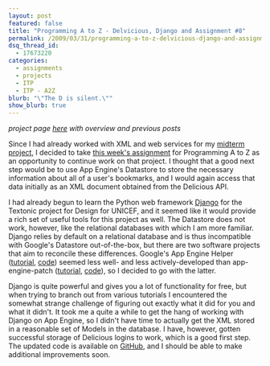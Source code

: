 ```yaml
---
layout: post
featured: false
title: "Programming A to Z - Delvicious, Django and Assignment #8"
permalink: /2009/03/31/programming-a-to-z-delvicious-django-and-assignment-8/
dsq_thread_id:
  - 17673220
categories:
  - assignments
  - projects
  - ITP
  - ITP - A2Z
blurb: "\"The D is silent.\""
show_blurb: true
---
```

*project page [here][1] with overview and previous posts*

Since I had already worked with XML and web services for my [midterm project][2], I decided to take [this week's assignment][3] for Programming A to Z as an opportunity to continue work on that project. I thought that a good next step would be to use App Engine's Datastore to store the necessary information about all of a user's bookmarks, and I would again access that data initially as an XML document obtained from the Delicious API.

I had already begun to learn the Python web framework [Django][4] for the Textonic project for Design for UNICEF, and it seemed like it would provide a rich set of useful tools for this project as well. The Datastore does not work, however, like the relational databases with which I am more familiar. Django relies by default on a relational database and is thus incompatible with Google's Datastore out-of-the-box, but there are two software projects that aim to reconcile these differences. Google's App Engine Helper ([tutorial][5], [code][6]) seemed less well- and less actively-developed than app-engine-patch ([tutorial][7], [code][8]), so I decided to go with the latter.

Django is quite powerful and gives you a lot of functionality for free, but when trying to branch out from various tutorials I encountered the somewhat strange challenge of figuring out exactly what it did for you and what it didn't. It took me a quite a while to get the hang of working with Django on App Engine, so I didn't have time to actually get the XML stored in a reasonable set of Models in the database. I have, however, gotten successful storage of Delicious logins to work, which is a good first step. The updated code is available on [GitHub][9], and I should be able to make additional improvements soon.

 [1]: /delvicious/
 [2]: /2009/03/10/programming-a-to-z-delvicious-initial-implementation-details/
 [3]: http://www.decontextualize.com/teaching/a2z/a-significant-markup/
 [4]: http://www.djangoproject.com/
 [5]: http://code.google.com/appengine/articles/appengine_helper_for_django.html
 [6]: http://code.google.com/p/google-app-engine-django
 [7]: http://code.google.com/appengine/articles/app-engine-patch.html
 [8]: http://code.google.com/p/app-engine-patch/
 [9]: http://github.com/lehrblogger/delvicious/
